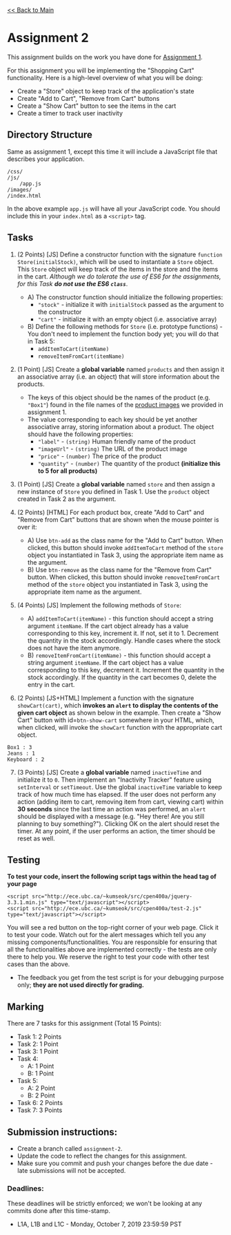 [<< Back to Main](../README.md)

# Assignment 2

This assignment builds on the work you have done for [Assignment 1](./assignment-1.md).

For this assignment you will be implementing the "Shopping Cart" functionality. Here is a high-level overview of what you will be doing:

* Create a "Store" object to keep track of the application's state
* Create "Add to Cart", "Remove from Cart" buttons
* Create a "Show Cart" button to see the items in the cart
* Create a timer to track user inactivity


## Directory Structure

Same as assignment 1, except this time it will include a JavaScript file that describes your application.

```
/css/
/js/
    /app.js
/images/
/index.html
```

In the above example `app.js` will have all your JavaScript code. You should include this in your `index.html` as a `<script>` tag.


## Tasks

1. (2 Points) [JS] Define a constructor function with the signature `function Store(initialStock)`, which will be used to instantiate a `Store` object. This `Store` object will keep track of the items in the store and the items in the cart. *Although we do tolerate the use of ES6 for the assignments, for this Task **do not use the ES6 `class`***.
    * A) The constructor function should initialize the following properties:
        * `"stock"` - initialize it with `initialStock` passed as the argument to the constructor
        * `"cart"` - initialize it with an empty object (i.e. associative array)
    * B) Define the following methods for `Store` (i.e. prototype functions) - You don't need to implement the function body yet; you will do that in Task 5:
        * `addItemToCart(itemName)`
        * `removeItemFromCart(itemName)`

2. (1 Point) [JS] Create a **global variable** named `products` and then assign it an associative array (i.e. an object) that will store information about the products.
    * The keys of this object should be the names of the product (e.g. `"Box1"`) found in the file names of the [product images](./images/) we provided in assignment 1.
    * The value corresponding to each key should be yet another associative array, storing information about a product. The object should have the following properties:
        * `"label"` - `(string)` Human friendly name of the product
        * `"imageUrl"` - `(string)` The URL of the product image
        * `"price"` - `(number)` The price of the product
        * `"quantity"` - `(number)` The quantity of the product **(initialize this to 5 for all products)**

3. (1 Point) [JS] Create a **global variable** named `store` and then assign a new instance of `Store` you defined in Task 1. Use the `product` object created in Task 2 as the argument.

4. (2 Points) [HTML] For each product box, create "Add to Cart" and "Remove from Cart" buttons that are shown when the mouse pointer is over it:
    * A) Use `btn-add` as the class name for the "Add to Cart" button. When clicked, this button should invoke `addItemToCart` method of the `store` object you instantiated in Task 3, using the appropriate item name as the argument.
    * B) Use `btn-remove` as the class name for the "Remove from Cart" button. When clicked, this button should invoke `removeItemFromCart` method of the `store` object you instantiated in Task 3, using the appropriate item name as the argument.

5. (4 Points) [JS] Implement the following methods of `Store`:
    * A) `addItemToCart(itemName)` - this function should accept a string argument `itemName`. If the cart object already has a value corresponding to this key, increment it. If not, set it to 1. Decrement the quantity in the stock accordingly. Handle cases where the stock does not have the item anymore.
    * B) `removeItemFromCart(itemName)` - this function should accept a string argument `itemName`. If the cart object has a value corresponding to this key, decrement it. Increment the quantity in the stock accordingly. If the quantity in the cart becomes 0, delete the entry in the cart.

6. (2 Points) [JS+HTML] Implement a function with the signature `showCart(cart)`, which **invokes an `alert` to display the contents of the given cart object** as shown below in the example. Then create a "Show Cart" button with id=`btn-show-cart` somewhere in your HTML, which, when clicked, will invoke the `showCart` function with the appropriate cart object.

```
Box1 : 3
Jeans : 1
Keyboard : 2
```

7. (3 Points) [JS] Create a **global variable** named `inactiveTime` and initialize it to `0`. Then implement an "Inactivity Tracker" feature using `setInterval` or `setTimeout`. Use the global `inactiveTime` variable to keep track of how much time has elapsed. If the user does not perform any action (adding item to cart, removing item from cart, viewing cart) within **30 seconds** since the last time an action was performed, an `alert` should be displayed with a message (e.g. "Hey there! Are you still planning to buy something?"). Clicking OK on the alert should reset the timer. At any point, if the user performs an action, the timer should be reset as well.


## Testing

**To test your code, insert the following script tags within the head tag of your page**
```
<script src="http://ece.ubc.ca/~kumseok/src/cpen400a/jquery-3.3.1.min.js" type="text/javascript"></script>
<script src="http://ece.ubc.ca/~kumseok/src/cpen400a/test-2.js" type="text/javascript"></script>
```
You will see a red button on the top-right corner of your web page. Click it to test your code.
Watch out for the alert messages which tell you any missing components/functionalities. You are responsible for ensuring that all the functionalities above are implemented correctly - the tests are only there to help you. We reserve the right to test your code with other test cases than the above.

* The feedback you get from the test script is for your debugging purpose only; **they are not used directly for grading.**


## Marking

There are 7 tasks for this assignment (Total 15 Points):
* Task 1: 2 Points
* Task 2: 1 Point
* Task 3: 1 Point
* Task 4:
  * A: 1 Point
  * B: 1 Point
* Task 5:
  * A: 2 Point
  * B: 2 Point
* Task 6: 2 Points
* Task 7: 3 Points


## Submission instructions:

* Create a branch called `assignment-2`.
* Update the code to reflect the changes for this assignment.
* Make sure you commit and push your changes before the due date - late submissions will not be accepted.


### Deadlines:

These deadlines will be strictly enforced; we won't be looking at any commits done after this time-stamp.

* L1A, L1B and L1C - Monday, October 7, 2019 23:59:59 PST
